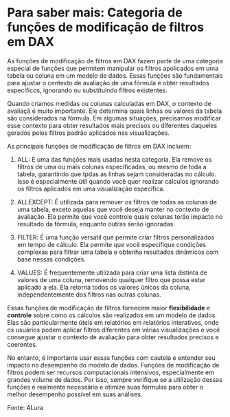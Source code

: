 # Para saber mais: Categoria de funções de modificação de filtros em DAX

As funções de modificação de filtros em DAX fazem parte de uma categoria especial de funções que permitem manipular os filtros apolicados em uma tabela ou coluna em um modelo de dados. Essas funções são fundamentais para ajustar o centexto de avaliação de uma fórmula e obter resultados específicos, ignorando ou substituindo filtros existentes.

Quando criamos medidas ou colunas calculadas em DAX, o contexto de avaliaçã é muito importante. Ele determina quais linhas ou valores da tabela são considerados na fórmula. Em algumas situações, precisamos modificar esse contexto para obter resultados mais precisos ou diferentes daqueles gerados pelos filtros padrão aplicados nas visualizações.

As principais funções de modificação de filtros em DAX incluem:

1. ALL: É uma das funções mais usadas nesta categoria. Ela remove os filtros de uma ou mais colunas especificadas, ou mesmo de toda a tabela, garantindo que tpdas as linhas sejam consideradas no cálculo. Isso é especialmente útil quando você quer realizar cálculos ignorando os filtros aplicados em uma visualização específica.

2. ALLEXCEPT: É utilizada para remover os filtros de todas as colunas de uma tabela, exceto aquelas que você deseja manter no contexto de avaliação. Ela permite que você controle quais colunas terão impacto no resultado da fórmula, enquanto outras serão ignoradas.

3. FILTER: É uma função versátil que permite criar filtros personalizados em tempo de cálculo. Ela permite que você especifique condições complexas para filtrar uma tabela e obtenha resultados dinâmicos com base nessas condições.

4. VALUES: É frequentemente utilizada para criar uma lista distinta de valores de uma coluna, removendo qualquer filtro que possa estar aplicado a ela. Ela retorna todos os valores únicos da coluna, independentemente dos filtros nas outras colunas.

Essas funções de modificação de filtros fornecem maior **flexibilidade** e **controle** sobre como os cálculos são realizados em um modelo de dados. Elas são particularmente úteis em relatórios em relatórios interativos, onde os usuários podem aplicar filtros diferentes em várias visualizações e você consegue ajustar o contexto de avaliação para obter resultados precisos e coerentes.

No entanto, é importante usar essas funções com cautela e entender seu impacto no desempenho do modelo de dados. Funções de modificação de filtros podem ser recursos computacionais intensivos, especialmente em grandes volume de dados. Por isso, sempre verifique se a utilização dessas funções é realmente necessária e otimize suas fórmulas para obter o melhor desempenho possível em suas análises.

Fonte: ALura

